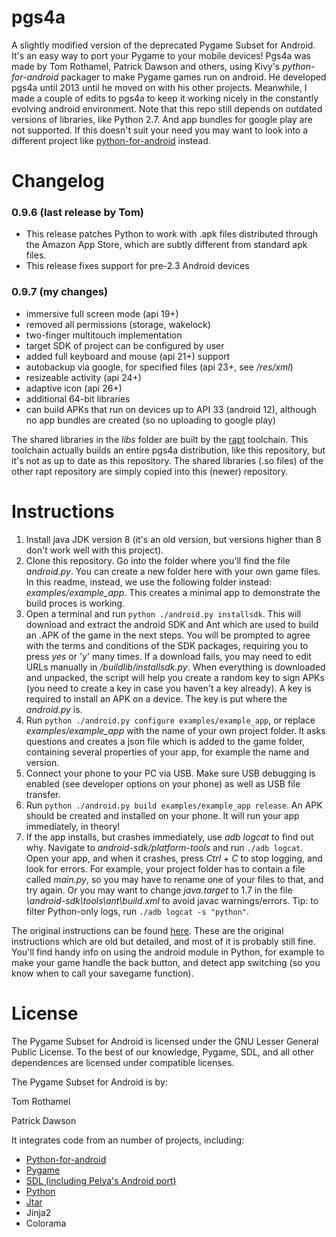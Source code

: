 # pgs4a
A slightly modified version of the deprecated Pygame Subset for Android. It's an easy way to port your Pygame to your mobile devices!
Pgs4a was made by Tom Rothamel, Patrick Dawson and others, using Kivy's *python-for-android* packager to make Pygame games run on android.
He developed pgs4a until 2013 until he moved on with his other projects.
Meanwhile, I made a couple of edits to pgs4a to keep it working nicely in the constantly evolving android environment. Note that this repo still depends on outdated versions of libraries, like Python 2.7. And app bundles for google play are not supported. If this doesn't suit your need you may want to look into a different project like [python-for-android](https://github.com/kivy/python-for-android) instead.

# Changelog

### 0.9.6 (last release by Tom)
* This release patches Python to work with .apk files distributed through the Amazon App Store, which are subtly different from standard apk files.
* This release fixes support for pre-2.3 Android devices

### 0.9.7 (my changes)
* immersive full screen mode (api 19+)
* removed all permissions (storage, wakelock)
* two-finger multitouch implementation
* target SDK of project can be configured by user
* added full keyboard and mouse (api 21+) support
* autobackup via google, for specified files (api 23+, see */res/xml*)
* resizeable activity (api 24+)
* adaptive icon (api 26+)
* additional 64-bit libraries
* can build APKs that run on devices up to API 33 (android 12), although no app bundles are created (so no uploading to google play)

The shared libraries in the *libs* folder are built by the [rapt](https://github.com/startgridsrc/rapt) toolchain. This toolchain actually builds an entire pgs4a distribution, like this repository, but it's not as up to date as this repository. The shared libraries (.so files) of the other rapt repository are simply copied into this (newer) repository. 

# Instructions
1. Install java JDK version 8 (it's an old version, but versions higher than 8 don't work well with this project).
1. Clone this repository. Go into the folder where you'll find the file *android.py*. You can create a new folder here with your own game files. In this readme, instead, we use the following folder instead: *examples/example_app*. This creates a minimal app to demonstrate the build proces is working.
1. Open a terminal and run `python ./android.py installsdk`. This will download and extract the android SDK and Ant which are used to build an .APK of the game in the next steps. You will be prompted to agree with the terms and conditions of the SDK packages, requiring you to press *yes* or '*y*' many times. If a download fails, you may need to edit URLs manually in */buildlib/installsdk.py*. When everything is downloaded and unpacked, the script will help you create a random key to sign APKs (you need to create a key in case you haven't a key already). A key is required to install an APK on a device. The key is put where the *android.py* is.
1. Run `python ./android.py configure examples/example_app`, or replace *examples/example_app* with the name of your own project folder. It asks questions and creates a json file which is added to the game folder, containing several properties of your app, for example the name and version.
1. Connect your phone to your PC via USB. Make sure USB debugging is enabled (see developer options on your phone) as well as USB file transfer.
1. Run `python ./android.py build examples/example_app release`. An APK should be created and installed on your phone. It will run your app immediately, in theory!
1. If the app installs, but crashes immediately, use *adb logcat* to find out why. Navigate to *android-sdk/platform-tools* and run `./adb logcat`. Open your app, and when it crashes, press *Ctrl + C* to stop logging, and look for errors. For example, your project folder has to contain a file called *main.py*, so you may have to rename one of your files to that, and try again. Or you may want to change *java.target* to 1.7 in the file *\android-sdk\tools\ant\build.xml* to avoid javac warnings/errors. Tip: to filter Python-only logs, run `./adb logcat -s "python"`.

The original instructions can be found [here](https://github.com/startgridsrc/rapt/blob/master/doc/android-packaging.rst).
These are the original instructions which are old but detailed, and most of it is probably still fine. You'll find handy info on using the android module in Python, for example to make your game handle the back button, and detect app switching (so you know when to call your savegame function).

# License
The Pygame Subset for Android is licensed under the GNU Lesser General Public License. To the best of our knowledge, Pygame, SDL, and all other dependences are licensed under compatible licenses.

The Pygame Subset for Android is by:

Tom Rothamel

Patrick Dawson

It integrates code from an number of projects, including:

* [Python-for-android](https://github.com/kivy/python-for-android)
* [Pygame](https://www.pygame.org/news)
* [SDL (including Pelya's Android port)](https://github.com/pelya/commandergenius)
* [Python](https://www.python.org/)
* [Jtar](https://github.com/kamranzafar/jtar)
* Jinja2
* Colorama
